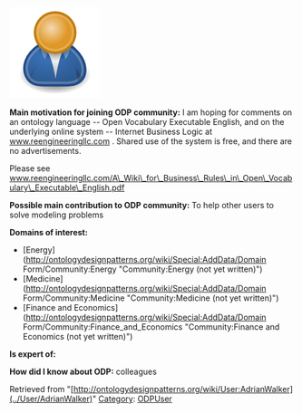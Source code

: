 [![Image:ODPUser.png](../images/a/a6/ODPUser.png)](../Image/ODPUser.png "Image:ODPUser.png")




  





__Main motivation for joining ODP community:__ I am hoping for comments on an ontology language -- Open Vocabulary Executable English, and on the underlying online system -- Internet Business Logic at www.reengineeringllc.com . Shared use of the system is free, and there are no advertisements.


Please see
www.reengineeringllc.com/A\_Wiki\_for\_Business\_Rules\_in\_Open\_Vocabulary\_Executable\_English.pdf


__Possible main contribution to ODP community:__ To help other users to solve modeling problems


__Domains of interest:__



* [Energy](http://ontologydesignpatterns.org/wiki/Special:AddData/Domain Form/Community:Energy "Community:Energy (not yet written)")
* [Medicine](http://ontologydesignpatterns.org/wiki/Special:AddData/Domain Form/Community:Medicine "Community:Medicine (not yet written)")
* [Finance and Economics](http://ontologydesignpatterns.org/wiki/Special:AddData/Domain Form/Community:Finance_and_Economics "Community:Finance and Economics (not yet written)")


__Is expert of:__


  

__How did I know about ODP:__ colleagues






Retrieved from "[http://ontologydesignpatterns.org/wiki/User:AdrianWalker](../User/AdrianWalker)"
 [Category](http://ontologydesignpatterns.org/wiki/Special:Categories "Special:Categories"): [ODPUser](../Category/ODPUser "Category:ODPUser")
